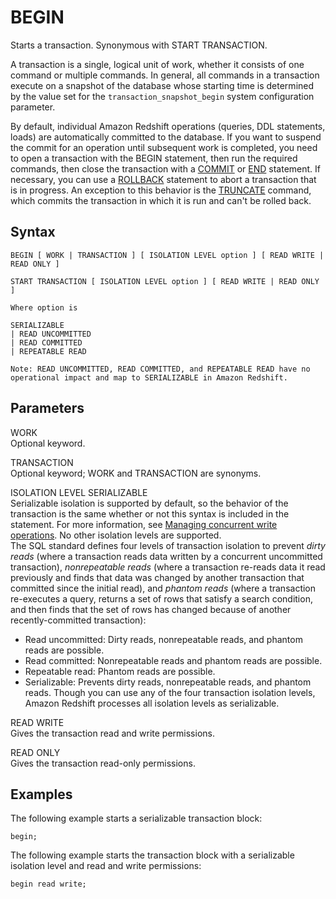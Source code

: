 # BEGIN<a name="r_BEGIN"></a>

Starts a transaction\. Synonymous with START TRANSACTION\.

A transaction is a single, logical unit of work, whether it consists of one command or multiple commands\. In general, all commands in a transaction execute on a snapshot of the database whose starting time is determined by the value set for the `transaction_snapshot_begin` system configuration parameter\.

By default, individual Amazon Redshift operations \(queries, DDL statements, loads\) are automatically committed to the database\. If you want to suspend the commit for an operation until subsequent work is completed, you need to open a transaction with the BEGIN statement, then run the required commands, then close the transaction with a [COMMIT](r_COMMIT.md) or [END](r_END.md) statement\. If necessary, you can use a [ROLLBACK](r_ROLLBACK.md) statement to abort a transaction that is in progress\. An exception to this behavior is the [TRUNCATE](r_TRUNCATE.md) command, which commits the transaction in which it is run and can't be rolled back\.

## Syntax<a name="r_BEGIN-synopsis"></a>

```
BEGIN [ WORK | TRANSACTION ] [ ISOLATION LEVEL option ] [ READ WRITE | READ ONLY ]

START TRANSACTION [ ISOLATION LEVEL option ] [ READ WRITE | READ ONLY ]

Where option is

SERIALIZABLE
| READ UNCOMMITTED
| READ COMMITTED
| REPEATABLE READ

Note: READ UNCOMMITTED, READ COMMITTED, and REPEATABLE READ have no
operational impact and map to SERIALIZABLE in Amazon Redshift.
```

## Parameters<a name="r_BEGIN-parameters"></a>

WORK   
Optional keyword\.

TRANSACTION   
Optional keyword; WORK and TRANSACTION are synonyms\.

ISOLATION LEVEL SERIALIZABLE   
Serializable isolation is supported by default, so the behavior of the transaction is the same whether or not this syntax is included in the statement\. For more information, see [Managing concurrent write operations](c_Concurrent_writes.md)\. No other isolation levels are supported\.  
The SQL standard defines four levels of transaction isolation to prevent *dirty reads* \(where a transaction reads data written by a concurrent uncommitted transaction\), *nonrepeatable reads* \(where a transaction re\-reads data it read previously and finds that data was changed by another transaction that committed since the initial read\), and *phantom reads* \(where a transaction re\-executes a query, returns a set of rows that satisfy a search condition, and then finds that the set of rows has changed because of another recently\-committed transaction\):  
+ Read uncommitted: Dirty reads, nonrepeatable reads, and phantom reads are possible\.
+ Read committed: Nonrepeatable reads and phantom reads are possible\.
+ Repeatable read: Phantom reads are possible\.
+ Serializable: Prevents dirty reads, nonrepeatable reads, and phantom reads\.
Though you can use any of the four transaction isolation levels, Amazon Redshift processes all isolation levels as serializable\.

READ WRITE   
Gives the transaction read and write permissions\.

READ ONLY   
Gives the transaction read\-only permissions\.

## Examples<a name="r_BEGIN-examples"></a>

The following example starts a serializable transaction block: 

```
begin;
```

The following example starts the transaction block with a serializable isolation level and read and write permissions: 

```
begin read write;
```